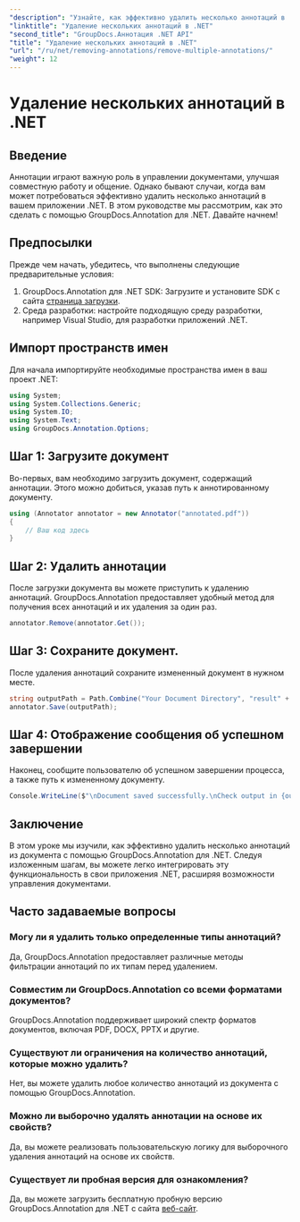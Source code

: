 ```yaml
---
"description": "Узнайте, как эффективно удалить несколько аннотаций в .NET с помощью GroupDocs.Annotation. Следуйте нашему пошаговому руководству для бесшовной интеграции в ваши приложения."
"linktitle": "Удаление нескольких аннотаций в .NET"
"second_title": "GroupDocs.Аннотация .NET API"
"title": "Удаление нескольких аннотаций в .NET"
"url": "/ru/net/removing-annotations/remove-multiple-annotations/"
"weight": 12
---
```


# Удаление нескольких аннотаций в .NET

## Введение
Аннотации играют важную роль в управлении документами, улучшая совместную работу и общение. Однако бывают случаи, когда вам может потребоваться эффективно удалить несколько аннотаций в вашем приложении .NET. В этом руководстве мы рассмотрим, как это сделать с помощью GroupDocs.Annotation для .NET. Давайте начнем!
## Предпосылки
Прежде чем начать, убедитесь, что выполнены следующие предварительные условия:
1. GroupDocs.Annotation для .NET SDK: Загрузите и установите SDK с сайта [страница загрузки](https://releases.groupdocs.com/annotation/net/).
2. Среда разработки: настройте подходящую среду разработки, например Visual Studio, для разработки приложений .NET.

## Импорт пространств имен
Для начала импортируйте необходимые пространства имен в ваш проект .NET:
```csharp
using System;
using System.Collections.Generic;
using System.IO;
using System.Text;
using GroupDocs.Annotation.Options;
```
## Шаг 1: Загрузите документ
Во-первых, вам необходимо загрузить документ, содержащий аннотации. Этого можно добиться, указав путь к аннотированному документу.
```csharp
using (Annotator annotator = new Annotator("annotated.pdf"))
{
    // Ваш код здесь
}
```
## Шаг 2: Удалить аннотации
После загрузки документа вы можете приступить к удалению аннотаций. GroupDocs.Annotation предоставляет удобный метод для получения всех аннотаций и их удаления за один раз.
```csharp
annotator.Remove(annotator.Get());
```
## Шаг 3: Сохраните документ.
После удаления аннотаций сохраните измененный документ в нужном месте.
```csharp
string outputPath = Path.Combine("Your Document Directory", "result" + Path.GetExtension("input.pdf"));
annotator.Save(outputPath);
```
## Шаг 4: Отображение сообщения об успешном завершении
Наконец, сообщите пользователю об успешном завершении процесса, а также путь к измененному документу.
```csharp
Console.WriteLine($"\nDocument saved successfully.\nCheck output in {outputPath}.");
```

## Заключение
В этом уроке мы изучили, как эффективно удалить несколько аннотаций из документа с помощью GroupDocs.Annotation для .NET. Следуя изложенным шагам, вы можете легко интегрировать эту функциональность в свои приложения .NET, расширяя возможности управления документами.
## Часто задаваемые вопросы
### Могу ли я удалить только определенные типы аннотаций?
Да, GroupDocs.Annotation предоставляет различные методы фильтрации аннотаций по их типам перед удалением.
### Совместим ли GroupDocs.Annotation со всеми форматами документов?
GroupDocs.Annotation поддерживает широкий спектр форматов документов, включая PDF, DOCX, PPTX и другие.
### Существуют ли ограничения на количество аннотаций, которые можно удалить?
Нет, вы можете удалить любое количество аннотаций из документа с помощью GroupDocs.Annotation.
### Можно ли выборочно удалять аннотации на основе их свойств?
Да, вы можете реализовать пользовательскую логику для выборочного удаления аннотаций на основе их свойств.
### Существует ли пробная версия для ознакомления?
Да, вы можете загрузить бесплатную пробную версию GroupDocs.Annotation для .NET с сайта [веб-сайт](https://releases.groupdocs.com/annotation/net/).
